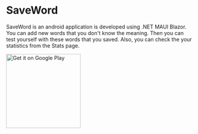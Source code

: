 # SaveWord
SaveWord is an android application is developed using .NET MAUI Blazor. You can add new words that you don't know the meaning. Then you can test yourself with these words that you saved. Also, you can check the your statistics from the Stats page.

<a href="https://play.google.com/store/apps/details?id=com.gurbuzugurgul.saveword" rel="nofollow"><img alt="Get it on Google Play" src="https://camo.githubusercontent.com/f8cc865a8fa303cbf10e8d0451254fa21c07163dc23a5becc9c174f28f4028f7/68747470733a2f2f706c61792e676f6f676c652e636f6d2f696e746c2f656e5f75732f6261646765732f7374617469632f696d616765732f6261646765732f656e5f62616467655f7765625f67656e657269632e706e67" width="200/" data-canonical-src="https://play.google.com/intl/en_us/badges/static/images/badges/en_badge_web_generic.png" style="max-width: 100%;"></a>
